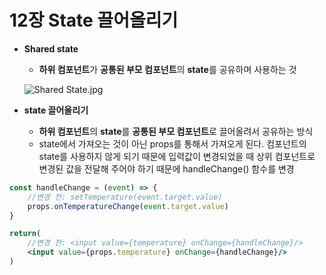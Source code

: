 # 12장 State 끌어올리기
- **Shared state**
    - **하위 컴포넌트**가 **공통된 부모 컴포넌트**의 **state**를 공유하며 사용하는 것
    
    ![Shared State.jpg](/URS_first_met_react/12장%20State%20끌어올리기/images/Shared%20State.jpg)
    
- **state 끌어올리기**
    - **하위 컴포넌트**의 **state**를 **공통된 부모 컴포넌트**로 끌어올려서 공유하는 방식
    - state에서 가져오는 것이 아닌 props를 통해서 가져오게 된다. 컴포넌트의 state를 사용하지 않게 되기 때문에 입력값이 변경되었을 때 상위 컴포넌트로 변경된 값을 전달해 주어야 하기 때문에 handleChange() 함수를 변경

```jsx
const handleChange = (event) => {
	//변경 전: setTemperature(event.target.value)
	props.onTemperatureChange(event.target.value)
}

return(
	//변경 전: <input value={temperature} onChange={handleChange}/>
	<input value={props.temperature} onChange={handleChange}/>
)
```